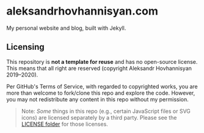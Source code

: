 # aleksandrhovhannisyan.com

My personal website and blog, built with Jekyll.

## Licensing

This repository is **not a template for reuse** and has no open-source license. This means that all right are reserved (copyright Aleksandr Hovhannisyan 2019–2020).

Per GitHub's Terms of Service, with regarded to copyrighted works, you are more than welcome to fork/clone this repo and explore the code. However, you may not redistribute any content in this repo without my permission.

> Note: *Some* things in this repo (e.g., certain JavaScript files or SVG icons) are licensed separately by a third party. Please see the [LICENSE folder](/_licenses/) for those licenses.
